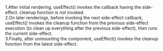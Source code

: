 <!-- Summary opof useEffect  -->
1.After initial rendering, useEffect() invokes the callback having the side-effect. cleanup function is not invoked.
<br/>
2.On later renderings, before invoking the next side-effect callback, useEffect() invokes the cleanup function from the previous side-effect execution (to clean up everything after the previous side-effect), then runs the current side-effect.
<br/>
3.Finally, after unmounting the component, useEffect() invokes the cleanup function from the latest side-effect.
<br/>